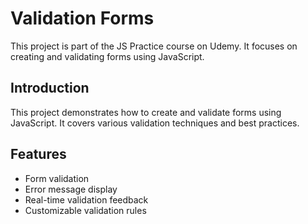 # Validation Forms
This project is part of the JS Practice course on Udemy. It focuses on creating and validating forms using JavaScript.

## Introduction
This project demonstrates how to create and validate forms using JavaScript. It covers various validation techniques and best practices.

## Features
- Form validation
- Error message display
- Real-time validation feedback
- Customizable validation rules
